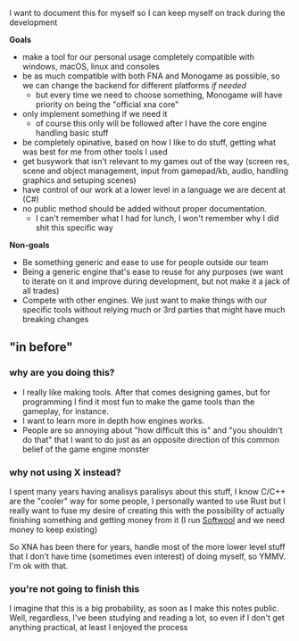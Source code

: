 I want to document this for myself so I can keep myself on track during the development

**Goals**
- make a tool for our personal usage completely compatible with windows, macOS, linux and consoles
- be as much compatible with both FNA and Monogame as possible, so we can change the backend for different platforms *if needed*
    * but every time we need to choose something, Monogame will have priority on being the "official xna core"
- only implement something if we need it
    * of course this only will be followed after I have the core engine handling basic stuff
- be completely opinative, based on how I like to do stuff, getting what was best for me from other tools I used
- get busywork that isn't relevant to my games out of the way (screen res, scene and object management, input from gamepad/kb, audio, handling graphics and setuping scenes)
- have control of our work at a lower level in a language we are decent at (C#)
- no public method should be added without proper documentation.
    * I can't remember what I had for lunch, I won't remember why I did shit this specific way

**Non-goals**
- Be something generic and ease to use for people outside our team
- Being a generic engine that's ease to reuse for any purposes (we want to iterate on it and improve during development, but not make it a jack of all trades)
- Compete with other engines. We just want to make things with our specific tools without relying much or 3rd parties that might have much breaking changes

## "in before"

### why are you doing this?
- I really like making tools. After that comes designing games, but for programming I find it most fun to make the game tools than the gameplay, for instance.
- I want to learn more in depth how engines works.
- People are so annoying about "how difficult this is" and "you shouldn't do that" that I want to do just as an opposite direction of this common belief of the game engine monster

### why not using X instead?
I spent many years having analisys paralisys about this stuff, I know C/C++ are the "cooler" way for some people, I personally wanted to use Rust but I really want to fuse my desire of creating this with the possibility of actually finishing something and getting money from it (I run [Softwool](https://softwool.co) and we need money to keep existing)

So XNA has been there for years, handle most of the more lower level stuff that I don't have time (sometimes even interest) of doing myself, so YMMV. I'm ok with that.

### you're not going to finish this
I imagine that this is a big probability, as soon as I make this notes public. Well, regardless, I've been studying and reading a lot, so even if I don't get anything practical, at least I enjoyed the process